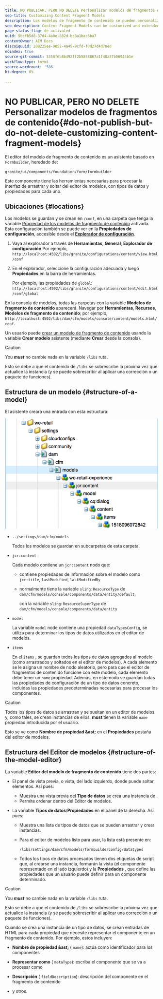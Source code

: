 ```yaml
---
title: NO PUBLICAR, PERO NO DELETE Personalizar modelos de fragmentos de contenido
seo-title: Customizing Content Fragment Models
description: Los modelos de fragmento de contenido se pueden personalizar y ampliar.
seo-description: Content Fragment Models can be customized and extended.
page-status-flag: de-activated
uuid: 5bcfb5d8-37d4-4a0e-882d-bc8a1bac6ba7
contentOwner: AEM Docs
discoiquuid: 208225ee-9052-4a45-9cfd-f8d27d4d70ed
noindex: true
source-git-commit: 3358f6b8b492ff2b5858867a1f48a57b06944b1e
workflow-type: tm+mt
source-wordcount: '586'
ht-degree: 0%

---
```



# NO PUBLICAR, PERO NO DELETE Personalizar modelos de fragmentos de contenido{#do-not-publish-but-do-not-delete-customizing-content-fragment-models}

El editor del modelo de fragmento de contenido es un asistente basado en `Formbuilder`, heredado de:

`granite/ui/components/foundation/form/formbuilder`

Este componente tiene las herramientas necesarias para procesar la interfaz de arrastrar y soltar del editor de modelos, con tipos de datos y propiedades para cada uno.

## Ubicaciones {#locations}

Los modelos se guardan y se crean en `/conf`, en una carpeta que tenga la variable [Propiedad de los modelos de fragmento de contenido](/help/assets/content-fragments-models.md#enable-content-fragment-models) activada. Esta configuración también se puede ver en la **Propiedades de configuración**, accesible desde el **[Explorador de configuración](/help/sites-administering/configurations.md)**.

1. Vaya al explorador a través de **Herramientas**, **General**, **Explorador de configuración**
Por ejemplo, 
`http://localhost:4502/libs/granite/configurations/content/view.html/conf`

1. En el explorador, seleccione la configuración adecuada y luego **Propiedades** en la barra de herramientas.

   Por ejemplo, las propiedades de `global`: `http://localhost:4502/libs/granite/configurations/content/edit.html/conf/global`

En la consola de modelos, todas las carpetas con la variable **Modelos de fragmento de contenido** aparecerá. Navegar por **Herramientas**, **Recursos**, **Modelos de fragmento de contenido**; por ejemplo, `http://localhost:4502/libs/dam/cfm/models/console/content/models.html/conf`.

Un usuario puede [crear un modelo de fragmento de contenido](/help/assets/content-fragments-models.md#creating-a-content-fragment-model) usando la variable **Crear modelo** asistente (mediante **Crear** desde la consola).

>[!CAUTION]
>
>You ***must*** no cambie nada en la variable `/libs` ruta.
>
>Esto se debe a que el contenido de `/libs` se sobrescribe la próxima vez que actualice la instancia (y se puede sobrescribir al aplicar una corrección o un paquete de funciones).

## Estructura de un modelo {#structure-of-a-model}

El asistente creará una entrada con esta estructura:

![cf-54](assets/cf-54.png)

* `../settings/dam/cfm/models`

   Todos los modelos se guardan en subcarpetas de esta carpeta.

* `jcr:content`

   Cada modelo contiene un `jcr:content` nodo que:

   * contiene propiedades de información sobre el modelo como `jcr:title`, `lastModified`, `lastModifiedBy`
   * normalmente tiene la variable `sling:ResourceType` de `dam/cfm/models/console/components/data/entity/default`,

      con la variable `sling:ResourceSuperType` de `dam/cfm/models/console/components/data/entity`

* `model`

   La variable `model` node contiene una propiedad `dataTypesConfig`, se utiliza para determinar los tipos de datos utilizados en el editor de modelos.

* `items`

   En el `items` , se guardan todos los tipos de datos agregados al modelo (como arrastrados y soltados en el editor de modelos). A cada elemento se le asigna un nombre de nodo aleatorio, pero para que el editor de fragmentos de contenido funcione con este modelo, cada elemento debe tener un `name` propiedad. Además, en este nodo se guardan todas las propiedades de configuración de un tipo de datos concreto, incluidas las propiedades predeterminadas necesarias para procesar los componentes.

>[!CAUTION]
>
>Todos los tipos de datos se arrastran y se sueltan en un editor de modelos y, como tales, se crean instancias de ellos. **must** tienen la variable `name` propiedad introducida por el usuario.
>
>Esto se ve como **Nombre de propiedad &amp;ast;** en el **Propiedades** pestaña del editor de modelos.

## Estructura del Editor de modelos {#structure-of-the-model-editor}

La variable **Editor del modelo de fragmento de contenido** tiene dos partes:

* El panel de vista previa, o vista, del lado izquierdo, donde puede soltar elementos. Así pues:

   * Muestra una vista previa del **Tipo de datos** se crea una instancia de .
   * Permite ordenar dentro del Editor de modelos.

* La variable **Tipos de datos**/**Propiedades** en el panel de la derecha. Así pues:

   * Muestra una lista de tipos de datos que se pueden arrastrar y crear instancias.
   * Para el editor de modelos listo para usar, la lista está presente en:

      `/libs/settings/dam/cfm/models/formbuilderconfig/datatypes`

      <!-- Please uncomment when file is used
      This node contains all the data types currently supported in the model editor. For more information on how to configure the data types, see [Customizing Data Types for Content Fragment Models](/help/sites-developing/customizing-content-fragment-model-data-types.md).
      -->

   * Todos los tipos de datos procesados tienen dos etiquetas de script que, al crearse una instancia, formarán la vista (el componente representado en el lado izquierdo) y la **Propiedades** , que define las propiedades que un usuario puede definir para un componente determinado.

>[!CAUTION]
>
>You ***must*** no cambie nada en la variable `/libs` ruta.
>
>Esto se debe a que el contenido de `/libs` se sobrescribe la próxima vez que actualice la instancia (y se puede sobrescribir al aplicar una corrección o un paquete de funciones).

<!-- Please uncomment when files are used
The properties on the right side define a form that is submitted directly into JCR under `/conf`; see the path in the example [Structure of a Model](/help/sites-developing/customizing-content-fragment-models.md#structure-of-a-model).
-->

Cuando se crea una instancia de un tipo de datos, se crean entradas de HTML para cada propiedad que necesite representar el componente en un fragmento de contenido. Por ejemplo, estos incluyen:

* **Nombre de propiedad &amp;ast;** ( `name`): actúa como identificador para los componentes

* **Representar como** ( `metaType`): escriba el componente que se va a procesar como

* **Descripción** ( `fieldDescription`): descripción del componente en el fragmento de contenido

* y otros.

